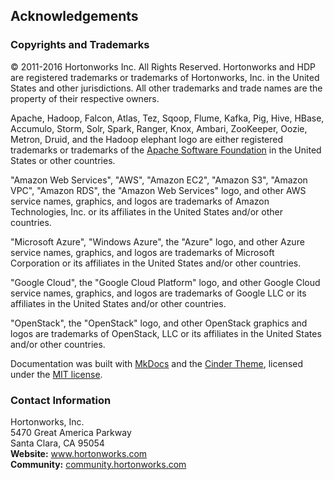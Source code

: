 <!---
  Licensed under the Apache License, Version 2.0 (the "License");
  you may not use this file except in compliance with the License.
  You may obtain a copy of the License at

   http://www.apache.org/licenses/LICENSE-2.0

  Unless required by applicable law or agreed to in writing, software
  distributed under the License is distributed on an "AS IS" BASIS,
  WITHOUT WARRANTIES OR CONDITIONS OF ANY KIND, either express or implied.
  See the License for the specific language governing permissions and
  limitations under the License. See accompanying LICENSE file.
-->

## Acknowledgements

### Copyrights and Trademarks

© 2011-2016 Hortonworks Inc. All Rights Reserved. Hortonworks and HDP are registered trademarks
or trademarks of Hortonworks, Inc. in the United States and other jurisdictions.  All other
trademarks and trade names are the property of their respective owners.

Apache, Hadoop, Falcon, Atlas, Tez, Sqoop, Flume, Kafka, Pig, Hive,
HBase, Accumulo, Storm, Solr, Spark, Ranger, Knox, Ambari, ZooKeeper,
Oozie, Metron, Druid, and the Hadoop elephant logo are either registered trademarks or
trademarks of the <a href="http://www.apache.org/" target="_blank">Apache Software Foundation</a> in
the United States or other countries.

"Amazon Web Services", "AWS", "Amazon EC2", "Amazon S3", 
"Amazon VPC", "Amazon RDS", the "Amazon Web Services" logo, and other
AWS service names, graphics, and logos are trademarks of Amazon Technologies, Inc. or its affiliates in the United States and/or other countries.

"Microsoft Azure", "Windows Azure", the "Azure" logo, and other
Azure service names, graphics, and logos are trademarks of Microsoft Corporation or its affiliates in the United States and/or other countries.

"Google Cloud", the "Google Cloud Platform" logo, and other
Google Cloud service names, graphics, and logos are trademarks of Google LLC or its affiliates in the United States and/or other countries.

"OpenStack", the "OpenStack" logo, and other
OpenStack graphics and logos are trademarks of OpenStack, LLC or its affiliates in the United States and/or other countries.

Documentation was built with <a href="http://www.mkdocs.org/" target="_blank">MkDocs</a> and the
<a href="http://sourcefoundry.org/cinder/" target="_blank">Cinder Theme</a>, licensed under
the <a href="https://github.com/chrissimpkins/cinder/blob/master/LICENSE.md" target="_blank">MIT license</a>.

### Contact Information

Hortonworks, Inc.
<br>
5470 Great America Parkway
<br>
Santa Clara, CA 95054
<br>
**Website:** <a href="http://hortonworks.com" target="_blank">www.hortonworks.com</a>
<br>
**Community:** <a href="http://community.hortonworks.com" target="_blank">community.hortonworks.com</a>